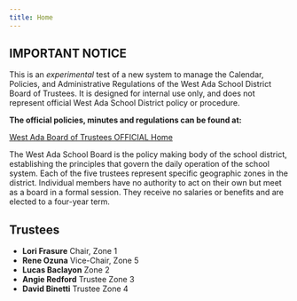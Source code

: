 ```yaml
---
title: Home
---
```


## IMPORTANT NOTICE

This is an *experimental* test of a new system to manage the Calendar, Policies, and Administrative Regulations of the West Ada School District Board of Trustees.  It is designed for internal use only, and does not represent official West Ada School District policy or procedure.

**The official policies, minutes and regulations can be found at:**

[West Ada Board of Trustees OFFICIAL Home](https://simbli.eboardsolutions.com/index.aspx?S=36031062)


The West Ada School Board is the policy making body of the school district, establishing the principles that govern the daily operation of the school system. Each of the five trustees represent specific geographic zones in the district. Individual members have no authority to act on their own but meet as a board in a formal session. They receive no salaries or benefits and are elected to a four-year term.

## Trustees

- **Lori Frasure** Chair, Zone 1
- **Rene Ozuna** Vice-Chair, Zone 5
- **Lucas Baclayon** Zone 2
- **Angie Redford** Trustee Zone 3
- **David Binetti** Trustee Zone 4
